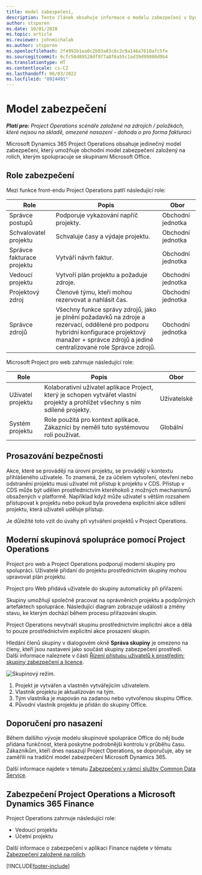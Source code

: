 ```yaml
---
title: model zabezpečení,
description: Tento článek obsahuje informace o modelu zabezpečení v Dynamics 365 Project Operations.
author: stsporen
ms.date: 10/01/2020
ms.topic: article
ms.reviewer: johnmichalak
ms.author: stsporen
ms.openlocfilehash: 2f4992b1ea0c2b93a83c6c2c9a146a7610afc5fe
ms.sourcegitcommit: 6cfc50d89528df977a8f6a55c1ad39d99800d9b4
ms.translationtype: HT
ms.contentlocale: cs-CZ
ms.lasthandoff: 06/03/2022
ms.locfileid: "8924491"
---
```

# <a name="security-model"></a>Model zabezpečení

_**Platí pro:** Project Operations scénáře založené na zdrojích / položkách, které nejsou na skladě, omezené nasazení - dohoda o pro forma fakturaci_



Microsoft Dynamics 365 Project Operations obsahuje jedinečný model zabezpečení, který umožňuje obchodní model zabezpečení založený na rolích, kterým spolupracuje se skupinami Microsoft Office. 


## <a name="security-roles"></a>Role zabezpečení
Mezi funkce front-endu Project Operations patří následující role:

| Role                          | Popis                                                                                                                                                                 | Obor |
|-------------------------------|-----------------------------------------------------------------------------------------------------------------------------------------------------------------------------|------|
| Správce postupů              | Podporuje vykazování napříč projekty.                                                                                                            | Obchodní jednotka              |
| Schvalovatel projektu              | Schvaluje časy a výdaje projektu.                                                                                                                              | Obchodní jednotka |
| Správce fakturace projektu | Vytváří návrh faktur.                                                                                                                                                 | Obchodní jednotka |
| Vedoucí projektu               | Vytvoří plán projektu a požaduje zdroje.                                                                                                                              | Obchodní jednotka |
| Projektový zdroj              | Členové týmu, kteří mohou rezervovat a nahlásit čas.                                                                                                          | Obchodní jednotka|
| Správce zdrojů              | Všechny funkce správy zdrojů, jako je plnění požadavků na zdroje a rezervací, oddělené pro podporu hybridní konfigurace projektový manažer + správce zdrojů a jediné centralizované role Správce zdrojů. | Obchodní jednotka |


Microsoft Project pro web zahrnuje následující role:

| Role           | Popis                                                                                                        | Obor  |
|----------------|--------------------------------------------------------------------------------------------------------------------|--------|
| Uživatel projektu   | Kolaborativní uživatel aplikace Project, který je schopen vytvářet vlastní projekty a prohlížet všechny s ním sdílené projekty. | Uživatelské   |
| Systém projektu | Role použitá pro kontext aplikace. Zákazníci by neměli tuto systémovou roli používat.                                    | Globální |

## <a name="security-enforcement"></a>Prosazování bezpečnosti
Akce, které se provádějí na úrovni projektu, se provádějí v kontextu přihlášeného uživatele. To znamená, že za účelem vytvoření, otevření nebo odstranění projektu musí uživatel mít přístup k projektu v CDS. Přístup v CDS může být udělen prostřednictvím kteréhokoli z možných mechanismů obsažených v platformě. Například když může uživatel s větším rozsahem přistupovat k projektu nebo pokud byla provedena explicitní akce sdílení projektu, která uživateli uděluje přístup.

Je důležité toto vzít do úvahy při vytváření projektů v Project Operations.

## <a name="modern-group-collaboration-with-project-operations"></a>Moderní skupinová spolupráce pomocí Project Operations
Project pro web a Project Operations podporují moderní skupiny pro spolupráci. Uživatelé přidaní do projektu prostřednictvím skupiny mohou upravovat plán projektu.

Project pro Web přidává uživatele do skupiny automaticky při přiřazení.

Skupiny umožňují společně pracovat na oprávněních projektu a podpůrných artefaktech spolupráce. Následující diagram zobrazuje události a změny stavu, ke kterým dochází během procesu přiřazování skupin.

Project Operations nevytváří skupinu prostřednictvím implicitní akce a dělá to pouze prostřednictvím explicitní akce prosazení skupin.

Hledání členů skupiny v dialogovém okně **Správa skupiny** je omezeno na členy, kteří jsou nastaveni jako součást skupiny zabezpečení prostředí. Další informace naleznete v části [Řízení přístupu uživatelů k prostředím: skupiny zabezpečení a licence](/power-platform/admin/control-user-access).

![Skupinový režim.](./media/groupsmode.png)

1. Projekt je vytvářen a vlastněn vytvářejícím uživatelem.
2. Vlastník projektu je aktualizován na tým.
3. Tým vlastníka je mapován na zadanou nebo vytvořenou skupinu Office.
4. Původní vlastník projektu je přidán do skupiny Office.

## <a name="deployment-recommendation"></a>Doporučení pro nasazení
Během dalšího vývoje modelu skupinové spolupráce Office do něj bude přidána funkčnost, která poskytne podrobnější kontrolu v průběhu času. Zákazníkům, kteří dnes nasazují Project Operations, se doporučuje, aby se zaměřili na tradiční model zabezpečení Microsoft Dynamics 365.

Další informace najdete v tématu [Zabezpečení v rámci služby Common Data Service](/power-platform/admin/wp-security).

## <a name="project-operations-and-microsoft-dynamics-365-finance-security"></a>Zabezpečení Project Operations a Microsoft Dynamics 365 Finance
Project Operations zahrnuje následující role:

- Vedoucí projektu
- Účetní projektu

Další informace o zabezpečení v aplikaci Finance najdete v tématu [Zabezpečení založené na rolích](/dynamics365/fin-ops-core/dev-itpro/sysadmin/role-based-security).




[!INCLUDE[footer-include](../includes/footer-banner.md)]